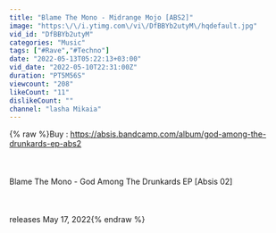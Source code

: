 ```yaml
---
title: "Blame The Mono - Midrange Mojo [ABS2]"
image: "https:\/\/i.ytimg.com\/vi\/DfBBYb2utyM\/hqdefault.jpg"
vid_id: "DfBBYb2utyM"
categories: "Music"
tags: ["#Rave","#Techno"]
date: "2022-05-13T05:22:13+03:00"
vid_date: "2022-05-10T22:31:00Z"
duration: "PT5M56S"
viewcount: "208"
likeCount: "11"
dislikeCount: ""
channel: "lasha Mikaia"
---
```

{% raw %}Buy : <a rel="nofollow" target="blank" href="https://absis.bandcamp.com/album/god-among-the-drunkards-ep-abs2">https://absis.bandcamp.com/album/god-among-the-drunkards-ep-abs2</a><br /><br /><br /><br />Blame The Mono - God Among The Drunkards EP [Absis 02]<br /><br /><br /><br />releases May 17, 2022{% endraw %}
